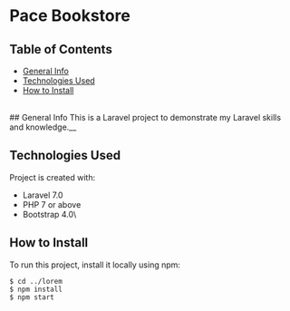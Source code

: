 # Pace Bookstore

## Table of Contents
* [General Info](#general-info)
* [Technologies Used](#technologies-used)
* [How to Install](#how-to-install)

<br />
## General Info
This is a Laravel project to demonstrate my Laravel skills and knowledge.__

## Technologies Used
Project is created with:
* Laravel 7.0
* PHP 7 or above
* Bootstrap 4.0\

## How to Install
To run this project, install it locally using npm:

```
$ cd ../lorem
$ npm install
$ npm start
```

